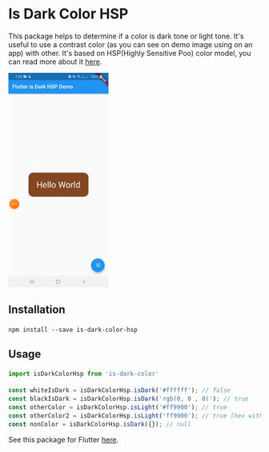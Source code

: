 # Is Dark Color HSP


This package helps to determine if a color is dark tone or light tone. It's useful to use a contrast color (as you can see on demo image using on an app) with other. It's based on HSP(Highly Sensitive Poo) color model, you can read more about it [here](http://alienryderflex.com/hsp.html).

<img src="https://raw.githubusercontent.com/ajomuch92/flutter-is-dark-color-hsp/master/assets/demo.gif" width="200" height="429"/>

## Installation
`npm install --save is-dark-color-hsp`

## Usage

```javascript
import isDarkColorHsp from 'is-dark-color'

const whiteIsDark = isDarkColorHsp.isDark('#ffffff'); // false
const blackIsDark = isDarkColorHsp.isDark('rgb(0, 0 , 0)'); // true
const otherColor = isDarkColorHsp.isLight('#ff9900'); // true
const otherColor2 = isDarkColorHsp.isLight('ff9900'); // true [hex without #]
const nonColor = isDarkColorHsp.isDark({}); // null

```

See this package for Flutter [here](https://pub.dev/packages/flutter_is_dark_color_hsp).